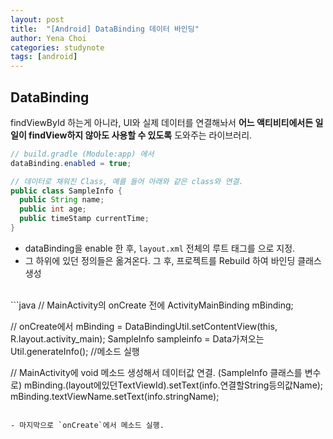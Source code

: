 ```yaml
---
layout: post
title:  "[Android] DataBinding 데이터 바인딩"
author: Yena Choi
categories: studynote
tags: [android]
---
```


## DataBinding
findViewById 하는게 아니라, UI와 실제 데이터를 연결해놔서
**어느 액티비티에서든 일일이 findView하지 않아도 사용할 수 있도록** 도와주는 라이브러리.


```java
// build.gradle (Module:app) 에서
dataBinding.enabled = true;

// 데이터로 채워진 Class, 예를 들어 아래와 같은 class와 연결.
public class SampleInfo {
  public String name;
  public int age;
  public timeStamp currentTime;
}
```

- dataBinding을 enable 한 후, `layout.xml` 전체의 루트 태그를 <layout>으로 지정.
- 그 하위에 있던 정의들은 옮겨온다. 그 후, 프로젝트를 Rebuild 하여 바인딩 클래스 생성

<br>
```java
// MainActivity의 onCreate 전에
ActivityMainBinding mBinding;

// onCreate에서
mBinding = DataBindingUtil.setContentView(this, R.layout.activity_main);
SampleInfo sampleinfo = Data가져오는Util.generateInfo(); //메소드 실행

// MainActivity에 void 메소드 생성해서 데이터값 연결. (SampleInfo 클래스를 변수로)
mBinding.(layout에있던TextViewId).setText(info.연결할String등의값Name);
mBinding.textViewName.setText(info.stringName);
```

- 마지막으로 `onCreate`에서 메소드 실행.
